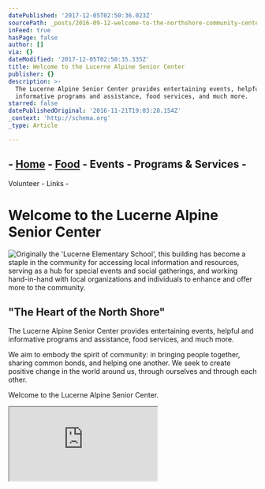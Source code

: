 ```yaml
---
datePublished: '2017-12-05T02:50:36.023Z'
sourcePath: _posts/2016-09-12-welcome-to-the-northshore-community-center.md
inFeed: true
hasPage: false
author: []
via: {}
dateModified: '2017-12-05T02:50:35.335Z'
title: Welcome to the Lucerne Alpine Senior Center
publisher: {}
description: >-
  The Lucerne Alpine Senior Center provides entertaining events, helpful and
  informative programs and assistance, food services, and much more.
starred: false
datePublishedOriginal: '2016-11-21T19:03:28.154Z'
_context: 'http://schema.org'
_type: Article

---
```

## - [Home][0] - [Food][1] - Events - Programs & Services -
Volunteer - Links -

# Welcome to the Lucerne Alpine Senior Center
![Originally the 'Lucerne Elementary School', this building has become a staple in the community for accessing local information and resources, serving as a hub for special events and social gatherings, and working hand-in-hand with local organizations and individuals to enhance and offer more to the community.](https://the-grid-user-content.s3-us-west-2.amazonaws.com/e26c51d5-b3b4-40fe-9dfa-cf778940dd10.jpg)

## "The Heart of the North Shore"

The Lucerne Alpine Senior Center provides entertaining events, helpful and informative programs and assistance, food services, and much more.

We aim to embody the spirit of community: in bringing people together, sharing common bonds, and helping one another. We seek to create positive change in the world around us, through ourselves and through each other.

Welcome to the Lucerne Alpine Senior Center.

<iframe src="https://the-grid.github.io/ed-location/?latitude=39.091082&amp;longitude=-122.792644&amp;zoom=16&amp;address=3985%20Country%20Club%20Dr%2C%20Lucerne%2C%20California%2095458%2C%20United%20States" style=""></iframe>



[0]: http://www.lucernealpineseniorcenter.org/ "LASC Home Page"
[1]: http://lucernealpineseniorcenter.org/food "Food Services"